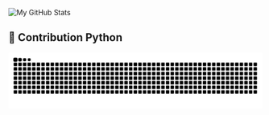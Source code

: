 ![My GitHub Stats](https://github-readme-stats.vercel.app/api?username=guruguruge&show_icons=true&count_private=true&hide=prs&theme=radical)
## 🐍 Contribution Python
![snake gif](https://raw.githubusercontent.com/guruguruge/guruguruge/output/github-contribution-grid-snake.svg)



<!--
**guruguruge/guruguruge** is a ✨ _special_ ✨ repository because its `README.md` (this file) appears on your GitHub profile.

Here are some ideas to get you started:

- 🔭 I’m currently working on ...
- 🌱 I’m currently learning ...
- 👯 I’m looking to collaborate on ...
- 🤔 I’m looking for help with ...
- 💬 Ask me about ...
- 📫 How to reach me: ...
- 😄 Pronouns: ...
- ⚡ Fun fact: ...
-->

